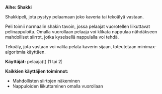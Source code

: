 **Aihe: Shakki**

Shakkipeli, jota pystyy pelaamaan joko kaveria tai tekoälyä vastaan.

Peli toimii normaalin shakin tavoin, jossa pelaajat vuorotellen liikuttavat pelinappuloita. Omalla vuorollaan pelaaja voi klikata nappulaa nähdäkseen mahdolliset siirrot, jotka kyseisellä nappulalla voi tehdä.

Tekoäly, jota vastaan voi valita pelata kaverin sijaan, toteutetaan minimax-algoritmia käyttäen.

**Käyttäjät:** pelaaja(t) (1 tai 2)

**Kaikkien käyttäjien toiminnot:**

* Mahdollisten siirtojen näkeminen
* Nappuloiden liikuttaminen omalla vuorollaan
